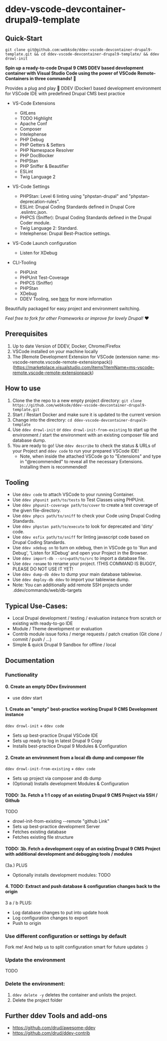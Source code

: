 # ddev-vscode-devcontainer-drupal9-template

## Quick-Start
~~~
git clone git@github.com:webksde/ddev-vscode-devcontainer-drupal9-template.git && cd ddev-vscode-devcontainer-drupal9-template/ && ddev drowl-init
~~~
**Spin up a ready-to-code Drupal 9 CMS DDEV based development container with Visual Studio Code using the power of VSCode Remote-Containers in three commands!** 🚀

Provides a plug and play 🔌 DDEV (Docker) based development environment for VSCode IDE with predefined Drupal CMS best practice
- VS-Code Extensions
  - GitLens
  - TODO Highlight
  - Apache Conf
  - Composer
  - Intelephense
  - PHP Debug
  - PHP Getters & Setters
  - PHP Namespace Resolver
  - PHP DocBlocker
  - PHPStan
  - PHP Sniffer & Beautifier
  - ESLint
  - Twig Language 2

- VS-Code Settings
  - PHPStan: Level 6 linting using "phpstan-drupal" and "phpstan-deprecation-rules".
  - ESLint: Drupal Coding Standards defined in Drupal Core .eslintrc.json.
  - PHPCS (Sniffer): Drupal Coding Standards defined in the Drupal Coder module.
  - Twig Language 2: Standard.
  - Intelephense: Drupal Best-Practice settings.

- VS-Code Launch configuration
  - Listen for XDebug

- CLI-Tooling
  - PHPUnit
  - PHPUnit Test-Coverage
  - PHPCS (Sniffer)
  - PHPStan
  - XDebug
  - DDEV Tooling, see [here](https://ddev.readthedocs.io/en/stable/users/cli-usage/) for more information

Beautifully packaged for easy project and environment switching.

*Feel free to fork for other Frameworks or improve for lovely Drupal!* ❤️

## Prerequisites
  1. Up to date Version of DDEV, Docker, Chrome/Firefox
  2. VSCode installed on your machine locally
  3. The [Remote Development Extension for VSCode (extension name: ms-vscode-remote.vscode-remote-extensionpack)}(https://marketplace.visualstudio.com/items?itemName=ms-vscode-remote.vscode-remote-extensionpack)

## How to use
 1. Clone the the repo to a new empty project directory: `git clone https://github.com/webksde/ddev-vscode-devcontainer-drupal9-template.git`
 2. Start / Restart Docker and make sure it is updated to the current version
 3. Change into the directory: `cd ddev-vscode-devcontainer-drupal9-template`
 4. Use `ddev drowl-init` or `ddev drowl-init-from-existing` to start up the environment / start the environment with an existing composer file and database dump.
 5. You are ready to go! Use `ddev describe` to check the status & URLs of your Project and `ddev code` to run your prepared VSCode IDE!
    -  Note, when inside the attached VSCode go to "Extensions" and type in "@recommended" to reveal all the necessary Extensions. Installing them is recommended!

## Tooling
 - Use `ddev code` to attach VSCode to your running Container.
 - Use `ddev phpunit path/to/tests` to Test Classes using PHPUnit.
 - Use `ddev phpunit-coverage path/to/cover` to create a test coverage of the given file-directory.
 - Use `ddev phpcs path/to/sniff` to check your Code using Drupal Coding Standards.
 - Use `ddev phpstan path/to/execute` to look for deprecated and 'dirty' code.
 - Use `ddev esfix path/to/sniff` for linting javascript code based on Drupal Coding Standards.
 - Use `ddev xdebug on` to turn on xdebug, then in VSCode go to 'Run and Debug', 'Listen for XDebug' and open your Project in the Browser.
 - Use `ddev import-db --src=path/to/src` to import a database file.
 - Use `ddev rename` to rename your project. !THIS COMMAND IS BUGGY, PLEASE DO NOT USE IT YET!
 - Use `ddev dump-db ddev` to dump your main database tablewise.
 - Use `ddev deploy-db ddev` to import your tablewise dump.
  - Note: You can additionally add remote SSH projects under .ddev/commands/web/db-targets

## Typical Use-Cases:
 - Local Drupal development / testing / evaluation instance from scratch or existing with ready-to-go IDE
 - Module / Theme development or evaluation
 - Contrib module issue forks / merge requests / patch creation (Git clone / commit / push / ...)
 - Simple & quick Drupal 9 Sandbox for offline / local

## Documentation

### Functionality

#### 0. Create an empty DDev Environment
- use ddev start

#### 1. Create an "empty" best-practice working Drupal 9 CMS Development instance
`ddev drowl-init` + `ddev code`
- Sets up best-practice Drupal VSCode IDE
- Sets up ready to log in latest Drupal 9 Copy
- Installs best-practice Drupal 9 Modules & Configuration

#### 2. Create an environment from a local db dump and composer file
`ddev drowl-init-from-existing` + `ddev code`
- Sets up project via composer and db dump
- (Optional) Installs development Modules & Configuration


#### TODO: 3a. Fetch a 1:1 copy of an existing Drupal 9 CMS Project via SSH / Github
TODO
- drowl-init-from-existing --remote "github Link"
- Sets up best-practice development Server
- Fetches existing database
- Fetches existing file structure

#### TODO:  3b. Fetch a development copy of an existing Drupal 9 CMS Project with additional development and debugging tools / modules
(3a.) PLUS
- Optionally installs development modules: TODO

#### 4. TODO: Extract and push database & configuration changes back to the origin
3 a / b PLUS:
- Log database changes to put into update hook
- Log configuration changes to export
- Push to origin

### Use different configuration or settings by default
Fork me! And help us to split configuration smart for future updates :)

### Update the environment
TODO

### Delete the environment:
 1. `ddev delete -y` deletes the container and unlists the project.
 2. Delete the project folder

## Further ddev Tools and add-ons
 - https://github.com/drud/awesome-ddev
 - https://github.com/drud/ddev-contrib
